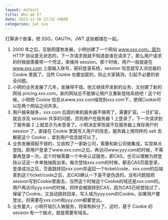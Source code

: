 ```yaml
---
layout: default
title: Who am I?
date: 2023-11-30 22:52 +0800
categories: jwt sso
---
```


打算讲个故事，把 SSO，OAUTH，JWT 这些都揉在一起。

1. 2000 年之后，互联网蓬勃发展，小明创建了一个网站 www.xxx.com。因为 HTTP 协议是无状态的，下一次请求我就不知道是谁在请求了，那么用户请求的时候就需要带一个凭证，来维持 session。那个时候，用户一般就是在 www.xxx.com 上面输入账号，密码登录系统，session 信息就写入浏览器的 Cookie 里面了。当然 Cookie 也要加密的，防止大家猜测，引起不必要的安全问题。
2. 小明的业务发展了几年，发展得不错。他又继续开发新的业务，又创建了新的网站 pricing.xxx.com。新的网站总不能够让用户又重新登陆系统吧！这个时候，小明把 Cookie 信息从www.xxx.com域改到xxx.com下，使得Cookie可以在两个网站之间共享。
3. 用户越来越多，xxx.com 后面的单机服务器不够用了，需要扩容。一旦扩容，就会涉及 session 共享的问题，否则用户在服务器 1 上登录了，下一次请求到了服务器 2 上就显示为未登录了。小明决定索性就不在服务器上保存用户的 session 了，直接在 Cookie 里面写入用户的信息，服务器上用同样的 salt 去解密这个 Cookie ，拿到用户信息就可以了。
4. 业务发展得挺不错的，又收购了一家新公司，需要和新公司做集成，实现单点登陆，即用户登录了www.xxx.com之后，再访问www.yyy.com的时候，不需要再登录一次。这个时候需要一个中央认证服务，即CAS，也可以理解为把登陆认证这一步单独抽取出来。每次登陆xxx.com的时候，都去CAS页面登录，登录成功之后，页面跳转回xxx.com并返回一个ticket/code，xxx.com的后端拿到这个ticket/code之后，去CAS确认一下是不是伪造的。没有问题就把session写到Cookie里面去，当然这个时候这个Cookie的域还是xxx.com的。用户再访问yyy.com的时候，同样会被跳转到CAS，因为CAS已经登陆过了，保留了Cookie，又自动跳转回来，写入域为yyy.com的Cookie。如果用户要登出，则需要在xxx.com和yyy.com都要登出。
5. 业务量大，小明开始引入微服务，将架构拆分了。这时，基于 Cookie 的 session 有一个缺点，就是需要有域名。
